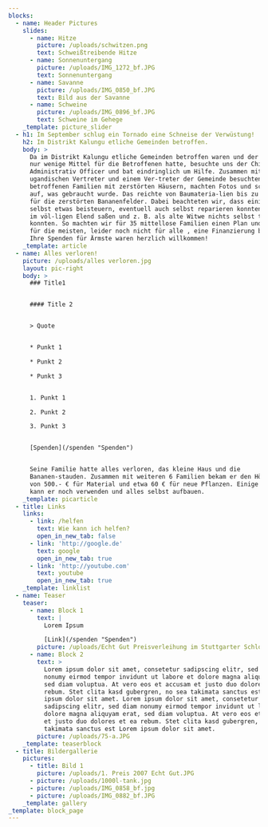 ```yaml
---
blocks:
  - name: Header Pictures
    slides:
      - name: Hitze
        picture: /uploads/schwitzen.png
        text: Schweißtreibende Hitze
      - name: Sonnenuntergang
        picture: /uploads/IMG_1272_bf.JPG
        text: Sonnenuntergang
      - name: Savanne
        picture: /uploads/IMG_0850_bf.JPG
        text: Bild aus der Savanne
      - name: Schweine
        picture: /uploads/IMG_0896_bf.JPG
        text: Schweine im Gehege
    _template: picture_slider
  - h1: Im September schlug ein Tornado eine Schneise der Verwüstung!
    h2: Im Distrikt Kalungu etliche Gemeinden betroffen.
    body: >
      Da im Distrikt Kalungu etliche Gemeinden betroffen waren und der Distrikt
      nur wenige Mittel für die Betroffenen hatte, besuchte uns der Chief
      Administrativ Officer und bat eindringlich um Hilfe. Zusammen mit unserem
      ugandischen Vertreter und einem Ver-treter der Gemeinde besuchten wir alle
      betroffenen Familien mit zerstörten Häusern, machten Fotos und schrieben
      auf, was gebraucht wurde. Das reichte von Baumateria-lien bis zu Pflanzen
      für die zerstörten Bananenfelder. Dabei beachteten wir, dass einige Leute
      selbst etwas beisteuern, eventuell auch selbst reparieren konnten, einige
      im völ-ligen Elend saßen und z. B. als alte Witwe nichts selbst tun
      konnten. So machten wir für 35 mittellose Familien einen Plan und stellten
      für die meisten, leider noch nicht für alle , eine Finanzierung bereit.
      Ihre Spenden für Ärmste waren herzlich willkommen!
    _template: article
  - name: Alles verloren!
    picture: /uploads/alles verloren.jpg
    layout: pic-right
    body: >
      ### Title1


      #### Title 2


      > Quote


      * Punkt 1

      * Punkt 2

      * Punkt 3


      1. Punkt 1

      2. Punkt 2

      3. Punkt 3


      [Spenden](/spenden "Spenden")


      Seine Familie hatte alles verloren, das kleine Haus und die
      Bananen-stauden. Zusammen mit weiteren 6 Familien bekam er den Höchst-satz
      von 500.- € für Material und etwa 60 € für neue Pflanzen. Einige Steine
      kann er noch verwenden und alles selbst aufbauen.
    _template: picarticle
  - title: Links
    links:
      - link: /helfen
        text: Wie kann ich helfen?
        open_in_new_tab: false
      - link: 'http://google.de'
        text: google
        open_in_new_tab: true
      - link: 'http://youtube.com'
        text: youtube
        open_in_new_tab: true
    _template: linklist
  - name: Teaser
    teaser:
      - name: Block 1
        text: |
          Lorem Ipsum

          [Link](/spenden "Spenden")
        picture: /uploads/Echt Gut Preisverleihung im Stuttgarter Schloss.JPG
      - name: Block 2
        text: >
          Lorem ipsum dolor sit amet, consetetur sadipscing elitr, sed diam
          nonumy eirmod tempor invidunt ut labore et dolore magna aliquyam erat,
          sed diam voluptua. At vero eos et accusam et justo duo dolores et ea
          rebum. Stet clita kasd gubergren, no sea takimata sanctus est Lorem
          ipsum dolor sit amet. Lorem ipsum dolor sit amet, consetetur
          sadipscing elitr, sed diam nonumy eirmod tempor invidunt ut labore et
          dolore magna aliquyam erat, sed diam voluptua. At vero eos et accusam
          et justo duo dolores et ea rebum. Stet clita kasd gubergren, no sea
          takimata sanctus est Lorem ipsum dolor sit amet.
        picture: /uploads/75-a.JPG
    _template: teaserblock
  - title: Bildergallerie
    pictures:
      - title: Bild 1
        picture: /uploads/1. Preis 2007 Echt Gut.JPG
      - picture: /uploads/1000l-tank.jpg
      - picture: /uploads/IMG_0858_bf.jpg
      - picture: /uploads/IMG_0882_bf.JPG
    _template: gallery
_template: block_page
---
```


